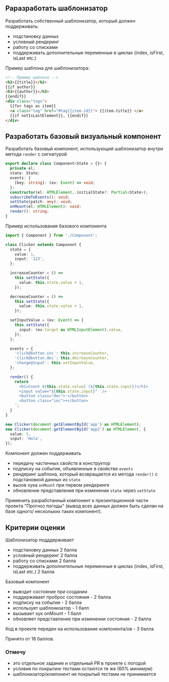## Раразработать шаблонизатор

Разработать собственный шаблонизатор, который должен поддерживать:

- подстановку данных
- условный рендеринг
- работу со списками
- поддерживать дополнительные переменные в циклах (index, isFirst, isLast etc.)

Пример шаблона для шаблонизатора:

```html
<!-- Пример шаблона -->
<h2>{{title}}</h2>
{{if author}}
<h3>{{author}}</h3>
{{endif}}
<div class="tags">
  {{for tags as item}}
  <a class="tag" href="#tag{{item.id}}"> {{item.title}} </a>
  {{if notIsLastElement}}, {{endif}}
</div>
```

## Разработать базовый визуальный компонент

Разработать базовый компонент, использующий шаблонизатор внутри метода `render` с сигнатурой

```ts
export declare class Component<State = {}> {
  private el;
  state: State;
  events: {
    [key: string]: (ev: Event) => void;
  };
  constructor(el: HTMLElement, initialState?: Partial<State>);
  subscribeToEvents(): void;
  setState(patch: any): void;
  onMount(el: HTMLElement): void;
  render(): string;
}
```

Пример использования базового компонента

```ts
import { Component } from './Component';

class Clicker extends Component {
  state = {
    value: 1,
    input: '123',
  };

  increaseCounter = () =>
    this.setState({
      value: this.state.value + 1,
    });

  decreaseCounter = () =>
    this.setState({
      value: this.state.value + 1,
    });

  setInputValue = (ev: Event) => {
    this.setState({
      input: (ev.target as HTMLInputElement).value,
    });
  };

  events = {
    'click@button.inc': this.increaseCounter,
    'click@button.dec': this.decreaseCounter,
    'change@input': this.setInputValue,
  };

  render() {
    return `
      <h1>Count ${this.state.value} (${this.state.input})</h1>
      <input value="${this.state.input}"  />
      <button class="dec">-</button>
      <button class="inc">+</button>
    `;
  }
}

new Clicker(document.getElementById('app') as HTMLElement);
new Clicker(document.getElementById('app2') as HTMLElement, {
  value: 5,
  input: 'Hola',
});
```

Компонент должен поддерживать

- передачу частичных свойств в конструктор
- подписку на события, объявленные в свойстве `events`
- рендеринг шаблона, который возвращается из метода `render()` c подстановкой данных из `state`
- вызов хука `onMount` при первом рендеринге
- обновление представления при изменении `state` через `setState`

Применить разработанный компонент к презентационной части проекта "Прогноз погоды" (вывод всех данных должен быть сделан на базе одного/ нескольких таких компонент).

## Критерии оценки

Шаблонизатор подддерживает

- подстановку данных 2 балла
- условный рендеринг 2 балла
- работу со списками 2 балла
- поддерживать дополнительные переменные в циклах (index, isFirst, isLast etc.) 2 балла

Базовый компонент

- выводит состояние при создании
- поддерживает проброс состояния - 2 балла
- подписку на события - 2 балла
- использует шаблонизатор - 1 балл
- вызывает хук onMount - 1 балл
- обновляет представление при изменении состояния - 2 балла

Код в проекте переден на использование компонента/ов - 3 балла

Принято от 18 баллов.

### Отмечу

- это отдельное задание и отдельный PR в проекте с погодой
- условия по покрытию тестами остаются те же (60% минимум)
- шаблонизатор/компонент не покрытый тестами не принимается
